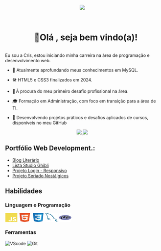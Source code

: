 <!-- GIF -->
<p align="center">
  <img src="https://github.com/Anmol-Baranwal/Cool-GIFs-For-GitHub/assets/74038190/7d484dc9-68a9-4ee6-a767-aea59035c12d" width="500">
<br><br>
</p>

<!--título-->
<div id="user-content-toc">
  <ul align="center">
    <summary><h1 style="display: inline-block"> 🌱Olá , seja bem vindo(a)! </h1></summary>
</div>


<!-- Presentation -->
<p>
  Eu sou a Cris, estou iniciando minha carreira na área de programação e desenvolvimento web.

  - 🎲 Atualmente aprofundando meus conhecimentos em MySQL.
    
  - 🛠️ HTML5 e CSS3 finalizados em 2024.

  - 🚀 À procura do meu primeiro desafio profissional na área.

  - 🎓 Formação em Administração, com foco em transição para a área de TI.
    
  - 💬 Desenvolvendo projetos práticos e desafios aplicados de cursos, disponíveis no meu GitHub
 
</p>



<p align="center">
  <a href="mailto:cristiane.rangelrodrigues@gmail.com">
    <img src="https://img.shields.io/badge/Email-cristiane.rangelrodrigues%40gmail.com-blue?style=for-the-badge&logo=gmail&logoColor=white" />
  </a>
  <a href="https://www.linkedin.com/in/cristianerangel">
    <img src="https://img.shields.io/badge/LinkedIn-Cristiane_Rangel-blue?style=for-the-badge&logo=linkedin&logoColor=white" />
  </a>
</p>


<!-- Portfolio -->
## Portfólio Web Development.:
- [Blog Literário](https://github.com/crisrangell/projeto-blogliterario)
- [Lista Studio Ghibli](https://github.com/crisrangell/projeto-ghibli)
- [Projeto Login - Responsivo](https://github.com/crisrangell/projeto-login)
- [Projeto Seriado Nostálgicos](https://github.com/crisrangell/projeto-seriados)
  
## Habilidades
<!-- Skills: Programming Languages -->
  <div style="flex-basis: 48%;">
    <h3>Linguagem e Programação</h3>
    <img align="center" alt="Js" height="30" width="40" src="https://raw.githubusercontent.com/devicons/devicon/master/icons/javascript/javascript-plain.svg">
    <img align="center" alt="HTML" height="30" width="40" src="https://raw.githubusercontent.com/devicons/devicon/master/icons/html5/html5-original.svg">
    <img align="center" alt="CSS" height="30" width="40" src="https://raw.githubusercontent.com/devicons/devicon/master/icons/css3/css3-original.svg">
     <img align="center" alt="MySQL" height="30" width="40" src="https://raw.githubusercontent.com/devicons/devicon/master/icons/mysql/mysql-original.svg">
     <img align="center" alt="PHP" height="30" width="40" src="https://raw.githubusercontent.com/devicons/devicon/master/icons/php/php-original.svg">
    
  </div>
  
  <!-- Skills: Tools & Frameworks -->
  <div style="flex-basis: 48%;">
    <h3>Ferramentas</h3>
    <img align="center" alt="VScode" height="30" width="40" src="https://cdn.jsdelivr.net/gh/devicons/devicon/icons/vscode/vscode-original.svg">
    <img align="center" alt="Git" height="30" width="40" src="https://cdn.jsdelivr.net/gh/devicons/devicon/icons/git/git-original.svg">
  </div>
  
